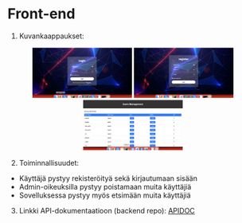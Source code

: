 # Front-end
1. Kuvankaappaukset:
<p align="center">
  <img src="screenshots/login.png" alt="Login sivu" width="200">
  <img src="/screenshots/register.png" alt="Register sivu" width="200">
  <img src="/screenshots/users.png" alt="Käyttäjät" width="200">
</p>

2. Toiminnallisuudet:
 - Käyttäjä pystyy rekisteröityä sekä kirjautumaan sisään
 - Admin-oikeuksilla pystyy poistamaan muita käyttäjiä
 - Sovelluksessa pystyy myös etsimään muita käyttäjiä

3. Linkki API-dokumentaatioon (backend repo): [APIDOC](https://github.com/FisnikKami/backendprojekti)
